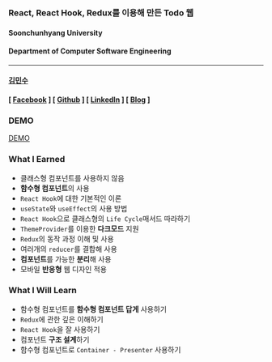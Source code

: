 ### React, React Hook, Redux를 이용해 만든 Todo 웹

#### Soonchunhyang University<br/>

#### Department of Computer Software Engineering

---

#### [김민수](https://github.com/alstn2468)

#### [ [Facebook](https://www.facebook.com/profile.php?id=100003769223078) ] [ [Github](https://github.com/alstn2468) ] [ [LinkedIn](https://www.linkedin.com/in/minsu-kim-336289160/) ] [ [Blog](https://alstn2468.github.io/) ]<br/>

### DEMO

[DEMO](https://alstn2468.github.io/Redux_ToDo_Web/)

### What I Earned

-   클래스형 컴포넌트를 사용하지 않음
-   **함수형 컴포넌트**의 사용
-   `React Hook`에 대한 기본적인 이론
-   `useState`와 `useEffect`의 사용 방법
-   `React Hook`으로 클래스형의 `Life Cycle`매서드 따라하기
-   `ThemeProvider`를 이용한 **다크모드** 지원
-   `Redux`의 동작 과정 이해 및 사용
-   여러개의 `reducer`를 결합해 사용
-   **컴포넌트**를 가능한 **분리**해 사용
-   모바일 **반응형** 웹 디자인 적용

### What I Will Learn

-   함수형 컴포넌트를 **함수형 컴포넌트 답게** 사용하기
-   `Redux`에 관한 깊은 이해하기
-   `React Hook`을 잘 사용하기
-   컴포넌트 **구조 설계**하기
-   함수형 컴포넌트로 `Container - Presenter` 사용하기
